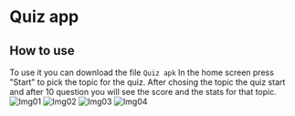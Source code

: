 # Quiz app

## How to use
To use it you can download the file `Quiz apk`
In the home screen press "Start" to pick the topic for the quiz. After chosing the topic the quiz start and after 10 question you will see the score and the stats for that topic.  
![Img01](https://github.com/user-attachments/assets/480f6a1f-25dc-4500-a9ea-58030b9a1f4e)
![Img02](https://github.com/user-attachments/assets/261b3c23-c3f5-4b13-899f-f4eefb30b6de)
![Img03](https://github.com/user-attachments/assets/cf0067ce-8c2a-43e6-985a-131372712521)
![Img04](https://github.com/user-attachments/assets/597707e0-2871-4344-9f02-d44aa07ddf1c)
